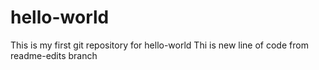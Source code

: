 # hello-world
This is my first git repository for hello-world
Thi is new line of code from readme-edits branch

